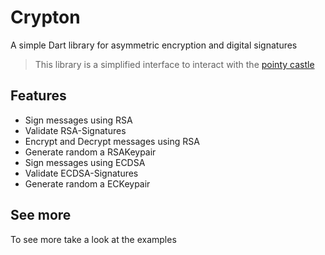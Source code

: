 # Crypton
A simple Dart library for asymmetric encryption and digital signatures

> This library is a simplified interface to interact with the [pointy castle](https://github.com/PointyCastle/pointycastle)

## Features
- Sign messages using RSA
- Validate RSA-Signatures
- Encrypt and Decrypt messages using RSA
- Generate random a RSAKeypair
- Sign messages using ECDSA
- Validate ECDSA-Signatures
- Generate random a ECKeypair

## See more
To see more take a look at the examples